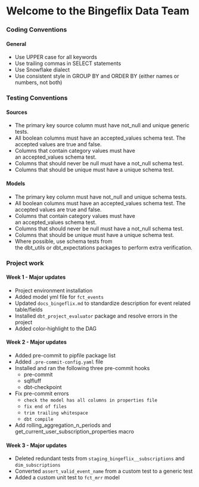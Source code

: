 # Welcome to the Bingeflix Data Team

### Coding Conventions
#### General
- Use UPPER case for all keywords
- Use trailing commas in SELECT statements
- Use Snowflake dialect
- Use consistent style in GROUP BY and ORDER BY (either names or numbers, not both)


### Testing Conventions
#### Sources
- The primary key source column must have not_null and unique generic tests.
- All boolean columns must have an accepted_values schema test. The accepted values are true and false.
- Columns that contain category values must have an accepted_values schema test.
- Columns that should never be null must have a not_null schema test.
- Columns that should be unique must have a unique schema test.

#### Models
- The primary key column must have not_null and unique schema tests.
- All boolean columns must have an accepted_values schema test. The accepted values are true and false.
- Columns that contain category values must have an accepted_values schema test.
- Columns that should never be null must have a not_null schema test.
- Columns that should be unique must have a unique schema test.
- Where possible, use schema tests from the dbt_utils or dbt_expectations packages to perform extra verification.

### Project work
#### Week 1 - Major updates
- Project environment installation
- Added model yml file for `fct_events`
- Updated `docs_bingeflix.md` to standardize description for event related table/fields
- Installed `dbt_project_evaluator` package and resolve errors in the project
- Added color-highlight to the DAG

#### Week 2 - Major updates
- Added pre-commit to pipfile package list
- Added `.pre-commit-config.yaml` file
- Installed and ran the following three pre-commit hooks
  - pre-commit
  - sqlfluff
  - dbt-checkpoint
- Fix pre-commit errors
  - `check the model has all columns in properties file`
  - `fix end of files`
  - `trim trailing whitespace`
  - `dbt compile`
- Add rolling_aggregation_n_periods and get_current_user_subscription_properties macro

#### Week 3 - Major updates
- Deleted redundant tests from `staging_bingeflix__subscriptions` and `dim_subscriptions`
- Converted `assert_valid_event_name` from a custom test to a generic test
- Added a custom unit test to `fct_mrr` model
